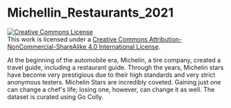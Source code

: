 # Michellin_Restaurants_2021

<a rel="license" href="http://creativecommons.org/licenses/by-nc-sa/4.0/"><img alt="Creative Commons License" style="border-width:0" src="https://i.creativecommons.org/l/by-nc-sa/4.0/88x31.png" /></a><br />This work is licensed under a <a rel="license" href="http://creativecommons.org/licenses/by-nc-sa/4.0/">Creative Commons Attribution-NonCommercial-ShareAlike 4.0 International License</a>.

At the beginning of the automobile era, Michelin, a tire company, created a travel guide, including a restaurant guide.
Through the years, Michelin stars have become very prestigious due to their high standards and very strict anonymous testers. Michelin Stars are incredibly 
coveted. Gaining just one can change a chef's life; losing one, however, can change it as well. The dataset is curated using Go Colly.

